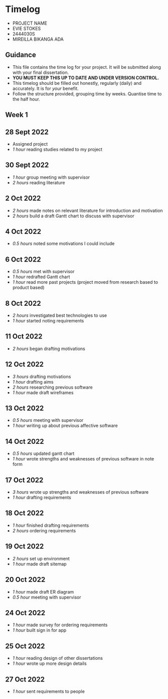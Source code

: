 # Timelog

* PROJECT NAME
* EVIE STOKES
* 2444030S
* MIREILLA BIKANGA ADA

## Guidance

* This file contains the time log for your project. It will be submitted along with your final dissertation.
* **YOU MUST KEEP THIS UP TO DATE AND UNDER VERSION CONTROL.**
* This timelog should be filled out honestly, regularly (daily) and accurately. It is for *your* benefit.
* Follow the structure provided, grouping time by weeks.  Quantise time to the half hour.

## Week 1

## 28 Sept 2022

* Assigned project
* *1 hour* reading studies related to my project

## 30 Sept 2022

* *1 hour* group meeting with supervisor
* *2 hours* reading literature

## 2 Oct 2022

* *2 hours* made notes on relevant literature for introduction and motivation
* *2 hours* build a draft Gantt chart to discuss with supervisor

## 4 Oct 2022
* *0.5 hours* noted some motivations I could include

## 6 Oct 2022
* *0.5 hours* met with supervisor
* *1 hour* redrafted Gantt chart
* *1 hour* read more past projects (project moved from research based to product based)

## 8 Oct 2022
* *2 hours* investigated best technologies to use
* *1 hour* started noting requirements

## 11 Oct 2022
* *2 hours* began drafting motivations

## 12 Oct 2022
* *3 hours* drafting motivations
* *1 hour* drafting aims
*  *2 hours* researching previous software
* *1 hour* made draft wireframes


## 13 Oct 2022
* *0.5 hours* meeting with supervisor
* *1 hour* writing up about previous affective software

## 14 Oct 2022
* *0.5 hours* updated gantt chart
* *1 hour* wrote strengths and weaknesses of previous software in note form

## 17 Oct 2022
* *3 hours* wrote up strengths and weaknesses of previous software
* *1 hour* drafting requirements

## 18 Oct 2022
* *1 hour* finished drafting requirements
* *2 hours* ordering requirements

## 19 Oct 2022
* *2 hours* set up environment
* *1 hour* made draft sitemap

## 20 Oct 2022
* *1 hour* made draft ER diagram
* *0.5 hour* meeting with supervisor

## 24 Oct 2022
* *1 hour* made survey for ordering requirements
* *1 hour* built sign in for app

## 25 Oct 2022
* *1 hour* reading design of other dissertations
* *1 hour* wrote up more design details

## 27 Oct 2022
* *1 hour* sent requirements to people


